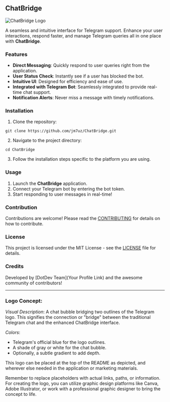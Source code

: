 ## ChatBridge

![ChatBridge Logo](https://cdn0.iconfinder.com/data/icons/social-media-2183/512/social__media__social_media__diigo_-512.png)

A seamless and intuitive interface for Telegram support. Enhance your user interactions, respond faster, and manage Telegram queries all in one place with **ChatBridge**.

### Features

- **Direct Messaging**: Quickly respond to user queries right from the application.
- **User Status Check**: Instantly see if a user has blocked the bot.
- **Intuitive UI**: Designed for efficiency and ease of use.
- **Integrated with Telegram Bot**: Seamlessly integrated to provide real-time chat support.
- **Notification Alerts**: Never miss a message with timely notifications.

### Installation

1. Clone the repository:

```
git clone https://github.com/jm7uz/ChatBridge.git
```

2. Navigate to the project directory:

```
cd ChatBridge
```

3. Follow the installation steps specific to the platform you are using.

### Usage

1. Launch the **ChatBridge** application.
2. Connect your Telegram bot by entering the bot token.
3. Start responding to user messages in real-time!

### Contribution

Contributions are welcome! Please read the [CONTRIBUTING](path-to-contributing.md) for details on how to contribute.

### License

This project is licensed under the MIT License - see the [LICENSE](path-to-license.md) file for details.

### Credits

Developed by [DotDev Team](Your Profile Link) and the awesome community of contributors!

---

### Logo Concept:

*Visual Description*: 
A chat bubble bridging two outlines of the Telegram logo. This signifies the connection or "bridge" between the traditional Telegram chat and the enhanced ChatBridge interface.

*Colors*:
- Telegram's official blue for the logo outlines.
- A shade of gray or white for the chat bubble.
- Optionally, a subtle gradient to add depth.

This logo can be placed at the top of the README as depicted, and wherever else needed in the application or marketing materials.

Remember to replace placeholders with actual links, paths, or information. For creating the logo, you can utilize graphic design platforms like Canva, Adobe Illustrator, or work with a professional graphic designer to bring the concept to life.
